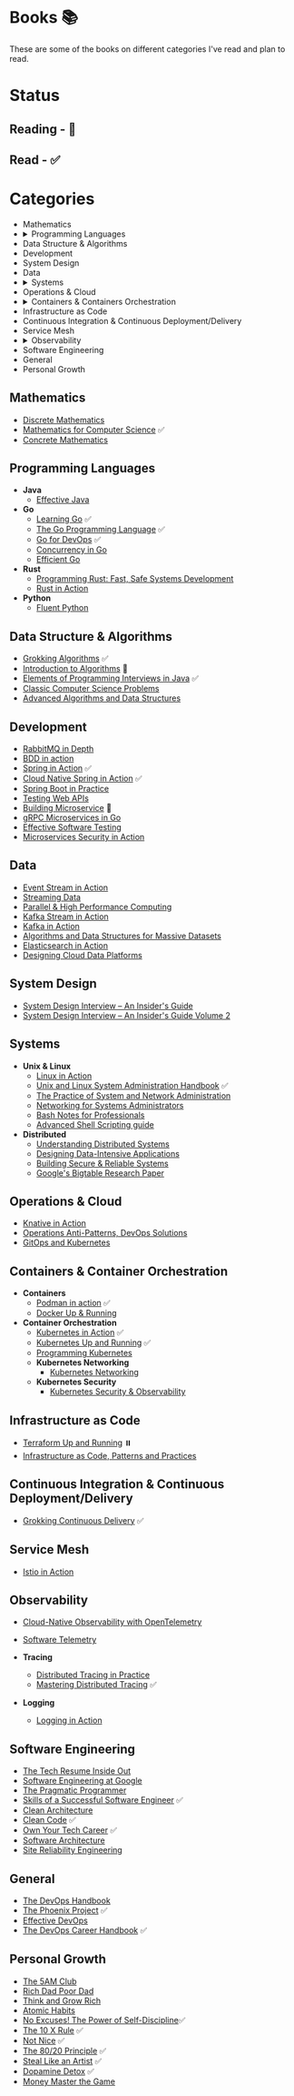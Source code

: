 # Books 📚

These are some of the books on different categories I've read and plan to read.

# Status

## Reading - 📖

## Read - ✅

# Categories

- Mathematics
- <details>
    <summary>Programming Languages</summary>
      <ul>
        <li>Java</li>
        <li>Go</li>
        <li>Rust</li>
        <li>Python</li>
      </ul>
  </details>
- Data Structure & Algorithms
- Development
- System Design
- Data
- <details>
    <summary>Systems</summary>
      <ul>
        <li>Unix & Linux</li>
        <li>Distributed</li>
      </ul>
  </details>
- Operations & Cloud
- <details>
    <summary>Containers & Containers Orchestration</summary>
    <ul>
        <li>Containers</li>
        <li>
            <details>
                <summary>Orchestration</summary>
                <ul>
                    <li>Networking</li>
                    <li>Security</li>
                </ul>
            </details>
        </li>
    </ul>
  </details>
- Infrastructure as Code
- Continuous Integration & Continuous Deployment/Delivery
- Service Mesh
- <details>
        <summary>Observability</summary>
            <ul>
                <li>Tracing</li>
                <li>Logging</li>
            </ul>
    </details>
- Software Engineering
- General
- Personal Growth

## Mathematics

- [Discrete Mathematics](https://discrete.openmathbooks.org/pdfs/dmoi-tablet.pdf)
- [Mathematics for Computer Science](https://courses.csail.mit.edu/6.042/spring18/mcs.pdf) ✅
- [Concrete Mathematics](https://www.csie.ntu.edu.tw/~r97002/temp/Concrete%20Mathematics%202e.pdf)

## Programming Languages

- **Java**
    - [Effective Java](https://www.amazon.com/Effective-Java-Joshua-Bloch/dp/0134685997)
- **Go**
    - [Learning Go](https://www.oreilly.com/library/view/learning-go/9781492077206/) ✅
    - [The Go Programming Language](https://www.oreilly.com/library/view/the-go-programming/9780134190570/) ✅
    - [Go for DevOps](https://www.packtpub.com/product/go-for-devops/9781801818896) ✅
    - [Concurrency in Go](https://www.amazon.com/Concurrency-Go-Tools-Techniques-Developers/dp/1491941197)
    - [Efficient Go](https://www.oreilly.com/library/view/efficient-go/9781098105709/)
- **Rust**
    - [Programming Rust: Fast, Safe Systems Development](https://www.amazon.in/Programming-Rust-Systems-Development-Grayscale/dp/9391043534)
    - [Rust in Action](https://www.manning.com/books/rust-in-action)
- **Python**
    - [Fluent Python](https://www.amazon.in/Fluent-Python-Effective-Programming-Grayscale/dp/9355420838)

## Data Structure & Algorithms

- [Grokking Algorithms](https://www.manning.com/books/grokking-algorithms) ✅
- [Introduction to Algorithms](https://mitpress.mit.edu/9780262046305/introduction-to-algorithms/) 📖
- [Elements of Programming Interviews in Java](https://www.amazon.in/Elements-Programming-Interviews-Java-Insiders/dp/1517671272) ✅
- [Classic Computer Science Problems](https://www.manning.com/books/classic-computer-science-problems-in-java)
- [Advanced Algorithms and Data Structures](https://www.manning.com/books/advanced-algorithms-and-data-structures)

## Development

- [RabbitMQ in Depth](https://www.manning.com/books/rabbitmq-in-depth)
- [BDD in action](https://www.manning.com/books/bdd-in-action-second-edition)
- [Spring in Action](https://www.manning.com/books/spring-in-action-sixth-edition) ✅
- [Cloud Native Spring in Action](https://www.manning.com/books/cloud-native-spring-in-action) ✅
- [Spring Boot in Practice](https://www.manning.com/books/spring-boot-in-practice)
- [Testing Web APIs](https://www.manning.com/books/testing-web-apis)
- [Building Microservice](https://www.amazon.com/Building-Microservices-Sam-Newman-ebook/dp/B09B5L4NVT) 📖
- [gRPC Microservices in Go](https://www.manning.com/books/grpc-microservices-in-go)
- [Effective Software Testing](https://www.manning.com/books/effective-software-testing)
- [Microservices Security in Action](https://www.manning.com/books/microservices-security-in-action)

## Data

- [Event Stream in Action](https://www.manning.com/books/event-streams-in-action)
- [Streaming Data](https://www.manning.com/books/streaming-data)
- [Parallel & High Performance Computing](https://www.manning.com/books/parallel-and-high-performance-computing)
- [Kafka Stream in Action](https://www.manning.com/books/kafka-streams-in-action)
- [Kafka in Action](https://www.manning.com/books/kafka-in-action)
- [Algorithms and Data Structures for Massive Datasets](https://www.manning.com/books/algorithms-and-data-structures-for-massive-datasets)
- [Elasticsearch in Action](https://www.manning.com/books/elasticsearch-in-action)
- [Designing Cloud Data Platforms](https://www.manning.com/books/designing-cloud-data-platforms)

## System Design

- [System Design Interview – An Insider's Guide](https://www.amazon.com/System-Design-Interview-insiders-Second/dp/B08CMF2CQF)
- [System Design Interview – An Insider's Guide Volume 2](https://www.amazon.com/System-Design-Interview-Insiders-Guide/dp/1736049119)

## Systems

- **Unix & Linux**
    - [Linux in Action](https://www.manning.com/books/linux-in-action)
    - [Unix and Linux System Administration Handbook](https://www.amazon.in/UNIX-Linux-System-Administration-Handbook/dp/0134277554) ✅
    - [The Practice of System and Network Administration](https://www.amazon.com/Practice-System-Network-Administration-Second/dp/0321492668)
    - [Networking for Systems Administrators](https://www.amazon.com/Networking-Systems-Administrators-Mastery-5/dp/0692376941)
    - [Bash Notes for Professionals](https://books.goalkicker.com/BashBook/)
    - [Advanced Shell Scripting guide](https://tldp.org/LDP/abs/abs-guide.pdf)
- **Distributed**
    - [Understanding Distributed Systems](https://www.amazon.com/Understanding-Distributed-Systems-Second-applications-ebook/dp/B09YLRB7QV)
    - [Designing Data-Intensive Applications](https://www.oreilly.com/library/view/designing-data-intensive-applications/9781491903063/)
    - [Building Secure & Reliable Systems](https://www.oreilly.com/library/view/building-secure-and/9781492083115/)
    - [Google's Bigtable Research Paper](https://static.googleusercontent.com/media/research.google.com/en//archive/bigtable-osdi06.pdf)

## Operations & Cloud

- [Knative in Action](https://www.manning.com/books/knative-in-action)
- [Operations Anti-Patterns, DevOps Solutions](https://www.manning.com/books/operations-anti-patterns-devops-solutions)
- [GitOps and Kubernetes](https://www.manning.com/books/gitops-and-kubernetes)

## Containers & Container Orchestration

- **Containers**
    - [Podman in action](https://www.manning.com/books/podman-in-action) ✅
    - [Docker Up & Running](https://www.oreilly.com/library/view/docker-up/9781098131814/)
- **Container Orchestration**
    - [Kubernetes in Action](https://www.manning.com/books/kubernetes-in-action-second-edition) ✅
    - [Kubernetes Up and Running](https://www.oreilly.com/library/view/kubernetes-up-and/9781098110192/) ✅
    - [Programming Kubernetes](https://www.oreilly.com/library/view/programming-kubernetes/9781492047094/)
    - **Kubernetes Networking**
        - [Kubernetes Networking](https://www.oreilly.com/library/view/networking-and-kubernetes/9781492081647/)
    - **Kubernetes Security**
        - [Kubernetes Security & Observability](https://www.oreilly.com/library/view/kubernetes-security-and/9781098107093/)

## Infrastructure as Code

- [Terraform Up and Running](https://www.oreilly.com/library/view/terraform-up-and/9781098116736/) ⏸️
- [Infrastructure as Code, Patterns and Practices](https://www.manning.com/books/infrastructure-as-code-patterns-and-practices)

## Continuous Integration & Continuous Deployment/Delivery

- [Grokking Continuous Delivery](https://www.manning.com/books/grokking-continuous-delivery) ✅

## Service Mesh

- [Istio in Action](https://www.manning.com/books/istio-in-action)

## Observability

- [Cloud-Native Observability with OpenTelemetry](https://www.packtpub.com/product/cloud-native-observability-with-opentelemetry/9781801077705)
- [Software Telemetry](https://www.manning.com/books/software-telemetry)
- **Tracing**
    - [Distributed Tracing in Practice](https://www.oreilly.com/library/view/distributed-tracing-in/9781492056621/)
    - [Mastering Distributed Tracing](https://www.packtpub.com/product/mastering-distributed-tracing/9781788628464) ✅

- **Logging**
    - [Logging in Action](https://www.manning.com/books/logging-in-action)

## Software Engineering

- [The Tech Resume Inside Out](https://thetechresume.com)
- [Software Engineering at Google](https://www.oreilly.com/library/view/software-engineering-at/9781492082781/)
- [The Pragmatic Programmer](https://www.amazon.in/Pragmatic-Programmer-journey-mastery-Anniversary-dp-0135957052/dp/0135957052/ref=dp_ob_title_bk)
- [Skills of a Successful Software Engineer](https://www.manning.com/books/skills-of-a-successful-software-engineer) ✅
- [Clean Architecture](https://www.amazon.com/Clean-Architecture-Craftsmans-Software-Structure/dp/0134494164)
- [Clean Code](https://www.amazon.com/Clean-Code-Handbook-Software-Craftsmanship/dp/0132350882) ✅
- [Own Your Tech Career](https://www.manning.com/books/own-your-tech-career) ✅
- [Software Architecture](https://www.oreilly.com/library/view/software-architecture-the/9781492086888/)
- [Site Reliability Engineering](https://sre.google/sre-book/table-of-contents/)

## General

- [The DevOps Handbook](https://www.amazon.in/DevOPS-Handbook-World-Class-Reliability-Organizations/dp/1942788002)
- [The Phoenix Project](https://www.amazon.com/Phoenix-Project-DevOps-Helping-Business/dp/0988262592) ✅
- [Effective DevOps](https://www.oreilly.com/library/view/effective-devops/9781491926291/)
- [The DevOps Career Handbook](https://www.packtpub.com/product/the-devops-career-handbook/9781803230948) ✅

## Personal Growth

- [The 5AM Club](https://www.amazon.com/AM-Club-Morning-Elevate-Life/dp/1443456624)
- [Rich Dad Poor Dad](https://www.amazon.com/Rich-Dad-Poor-Teach-Middle/dp/1612680194)
- [Think and Grow Rich](https://www.amazon.in/Think-Grow-Rich-Landmark-Bestseller/dp/1585424331)
- [Atomic Habits](https://www.amazon.com/Atomic-Habits-Proven-Build-Break/dp/0735211299)
- [No Excuses! The Power of Self-Discipline](https://www.amazon.com/No-Excuses-Self-Discipline-Brian-Tracy/dp/1593156324)✅
- [The 10 X Rule](https://www.amazon.in/10X-Rule-Difference-Between-Success/dp/0470627603) ✅
- [Not Nice](https://www.amazon.in/Not-Nice-Pleasing-Speaking-Unapologetically-ebook/dp/B076VVH14M) ✅
- [The 80/20 Principle](https://www.amazon.in/80-20-Principle-Secret-Achieving/dp/1857883993) ✅
- [Steal Like an Artist](https://www.amazon.in/Steal-Like-Artist-Austin-Kleon/dp/0761169253) ✅
- [Dopamine Detox](https://www.amazon.in/Dopamine-Detox-Remove-Distractions-Productivity-ebook/dp/B098MHBF23) ✅
- [Money Master the Game](https://www.amazon.com/MONEY-Master-Game-Financial-Freedom/dp/1476757860)
